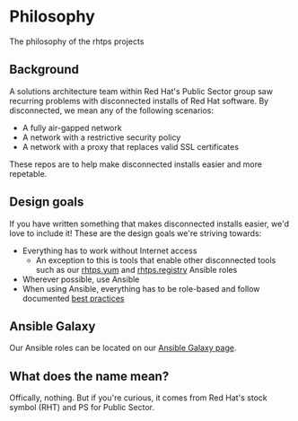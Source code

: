 # Philosophy
The philosophy of the rhtps projects

## Background
A solutions architecture team within Red Hat's Public Sector group saw recurring problems with disconnected installs of Red Hat software. By disconnected, we mean any of the following scenarios:

* A fully air-gapped network
* A network with a restrictive security policy
* A network with a proxy that replaces valid SSL certificates

These repos are to help make disconnected installs easier and more repetable.

## Design goals
If you have written something that makes disconnected installs easier, we'd love to include it! These are the design goals we're striving towards:

* Everything has to work without Internet access
  * An exception to this is tools that enable other disconnected tools such as our [rhtps.yum](https://github.com/rhtps/ansible-yum) and [rhtps.registry](https://github.com/rhtps/ansible-registry) Ansible roles
* Wherever possible, use Ansible
* When using Ansible, everything has to be role-based and follow documented [best practices](http://docs.ansible.com/ansible/playbooks_best_practices.html)

## Ansible Galaxy
Our Ansible roles can be located on our [Ansible Galaxy page](https://galaxy.ansible.com/rhtps).

## What does the name mean?
Offically, nothing. But if you're curious, it comes from Red Hat's stock symbol (RHT) and PS for Public Sector.

